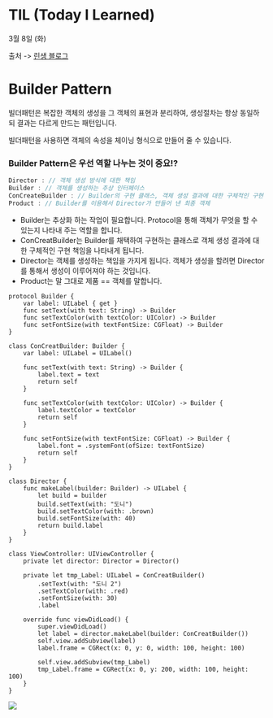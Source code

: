 # TIL (Today I Learned)
3월 8일 (화)

출처 -> [린생 블로그](https://linsaeng.tistory.com/7)

# Builder Pattern

빌더패턴은 복잡한 객체의 생성을 그 객체의 표현과 분리하여, 생성절차는 항상 동일하되 결과는 다르게 만드는 패턴입니다.

빌더패턴을 사용하면 객체의 속성을 체이닝 형식으로 만들어 줄 수 있습니다.

### Builder Pattern은 우선 역할 나누는 것이 중요⁉️

```swift
Director : // 객체 생성 방식에 대한 책임
Builder : // 객체를 생성하는 추상 인터페이스
ConCreateBuilder : // Builder의 구현 클래스, 객체 생성 결과에 대한 구체적인 구현 책임
Product : // Builder를 이용해서 Director가 만들어 낸 최종 객체
```

- Builder는 추상화 하는 작업이 필요합니다. Protocol을 통해 객체가 무엇을 할 수 있는지 나타내 주는 역할을 합니다.
- ConCreatBuilder는 Builder를 채택하여 구현하는 클래스로 객체 생성 결과에 대한 구체적인 구현 책임을 나타내게 됩니다.
- Director는 객체를 생성하는 책임을 가지게 됩니다. 객체가 생성을 할려면 Director를 통해서 생성이 이루어져야 하는 것입니다.
- Product는 말 그대로 제품 == 객체를 말합니다.

```swift=
protocol Builder {
    var label: UILabel { get }
    func setText(with text: String) -> Builder
    func setTextColor(with textColor: UIColor) -> Builder
    func setFontSize(with textFontSize: CGFloat) -> Builder
}

class ConCreatBuilder: Builder {
    var label: UILabel = UILabel()
    
    func setText(with text: String) -> Builder {
        label.text = text
        return self
    }
    
    func setTextColor(with textColor: UIColor) -> Builder {
        label.textColor = textColor
        return self
    }
    
    func setFontSize(with textFontSize: CGFloat) -> Builder {
        label.font = .systemFont(ofSize: textFontSize)
        return self
    }
}

class Director {
    func makeLabel(builder: Builder) -> UILabel {
        let build = builder
        build.setText(with: "도니")
        build.setTextColor(with: .brown)
        build.setFontSize(with: 40)
        return build.label
    }
}

class ViewController: UIViewController {
    private let director: Director = Director()
    
    private let tmp_Label: UILabel = ConCreatBuilder()
        .setText(with: "도니 2")
        .setTextColor(with: .red)
        .setFontSize(with: 30)
        .label

    override func viewDidLoad() {
        super.viewDidLoad()
        let label = director.makeLabel(builder: ConCreatBuilder())
        self.view.addSubview(label)
        label.frame = CGRect(x: 0, y: 0, width: 100, height: 100)
        
        self.view.addSubview(tmp_Label)
        tmp_Label.frame = CGRect(x: 0, y: 200, width: 100, height: 100)
    }
}
```

![](https://i.imgur.com/9YoR3L2.png)

